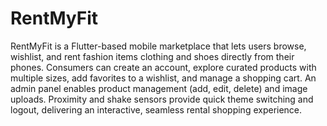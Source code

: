 # RentMyFit
RentMyFit is a Flutter-based mobile marketplace that lets users browse, wishlist, and rent fashion items clothing and shoes directly from their phones. 
Consumers can create an account, explore curated products with multiple sizes, add favorites to a wishlist, and manage a shopping cart. 
An admin panel enables product management (add, edit, delete) and image uploads. 
Proximity and shake sensors provide quick theme switching and logout, delivering an interactive, seamless rental shopping experience.  

